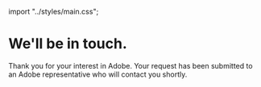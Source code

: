 import "../styles/main.css";

<Hero slots="heading" variant="fullwidth" theme="dark" customLayout className="contactUsHerobgImage" />

# We'll be in touch.

<TitleBlock slots="text" theme="lightest" className="thankYouContent" />

Thank you for your interest in Adobe. Your request has been submitted to an Adobe representative who will contact you shortly.